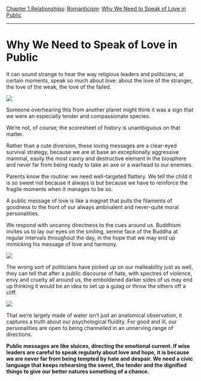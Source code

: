 [Chapter 1.Relationships](https://www.theschooloflife.com/thebookoflife/category/relationships/): [Romanticism](https://www.theschooloflife.com/thebookoflife/category/relationships/romanticism/): [Why We Need to Speak of Love in Public](https://www.theschooloflife.com/thebookoflife/why-we-need-to-speak-of-love-in-public/)

* * *

# Why We Need to Speak of Love in Public

It can sound strange to hear the way religious leaders and politicians, at certain moments, speak so much about love: about the love of the stranger, the love of the weak, the love of the failed.

![](https://consortiumnews.com/wp-content/uploads/2013/04/jesus-sermononthemount.jpg)

Someone overhearing this from another planet might think it was a sign that we were an especially tender and compassionate species.

We’re not, of course; the scoresheet of history is unambiguous on that matter.

Rather than a cute diversion, these loving messages are a clear-eyed survival strategy, because we are at base an exceptionally aggressive mammal, easily the most canny and destructive element in the biosphere and never far from being ready to take an axe or a warhead to our enemies.

Parents know the routine: we need well-targeted flattery. We tell the child it is so sweet not because it always is but because we have to reinforce the fragile moments when it manages to be so.

A public message of love is like a magnet that pulls the filaments of goodness to the front of our always ambivalent and never-quite moral personalities.

We respond with uncanny directness to the cues around us. Buddhism invites us to lay our eyes on the smiling, serene face of the Buddha at regular intervals throughout the day, in the hope that we may end up mimicking his message of love and harmony.

**![](https://upload.wikimedia.org/wikipedia/commons/4/4e/Buddha_statue.jpg)**

The wrong sort of politicians have picked up on our malleability just as well, they can tell that after a public discourse of hate, with spectres of violence, envy and cruelty all around us, the emboldened darker sides of us may end up thinking it would be an idea to set up a gulag or throw the others off a cliff.

![](https://annabelleluce.files.wordpress.com/2012/01/12.jpg)

That we’re largely made of water isn’t just an anatomical observation, it captures a truth about our psychological fluidity. For good and ill, our personalities are open to being channelled in an unnerving range of directions.

**Public messages are like sluices, directing the emotional current. If wise leaders are careful to speak regularly about love and hope, it is because we are never far from being tempted by hate and despair. We need a civic language that keeps rehearsing&nbsp;the sweet, the tender and the dignified things to give our better natures something of a chance.**
